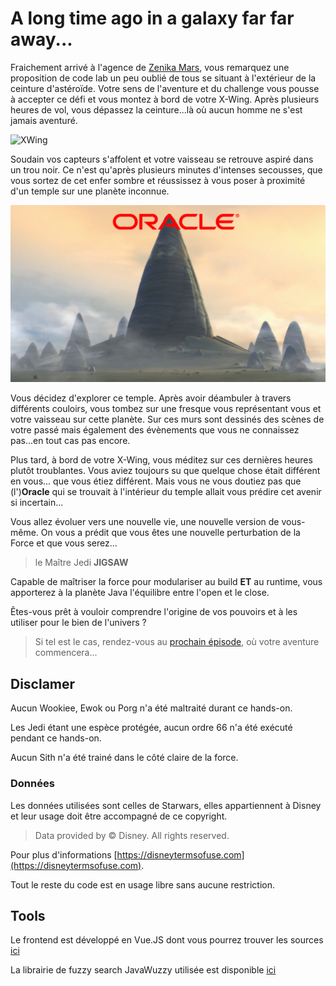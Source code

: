 # A long time ago in a galaxy far far away...

Fraichement arrivé à l'agence de [Zenika Mars](https://mars.zenika.com), vous remarquez une proposition de code lab un peu oublié de tous se situant à l'extérieur de la ceinture d'astéroïde. Votre sens de l'aventure et du challenge vous pousse à accepter ce défi et vous montez à bord de votre X-Wing. Après plusieurs heures de vol, vous dépassez la ceinture...là où aucun homme ne s'est jamais aventuré.

![XWing](./images/xwing.png)

Soudain vos capteurs s'affolent et votre vaisseau se retrouve aspiré dans un trou noir. Ce n'est qu'après plusieurs minutes d'intenses secousses, que vous sortez de cet enfer sombre et réussissez à vous poser à proximité d'un temple sur une planète inconnue. 

![Oracle Temple](./images/jedi_temple.png)

Vous décidez d'explorer ce temple. Après avoir déambuler à travers différents couloirs, vous tombez sur une fresque vous représentant vous et votre vaisseau sur cette planète. Sur ces murs sont dessinés des scènes de votre passé mais également des évènements que vous ne connaissez pas...en tout cas pas encore.

Plus tard, à bord de votre X-Wing, vous méditez sur ces dernières heures plutôt troublantes. Vous aviez toujours su que quelque chose était différent en vous... que vous étiez différent. Mais vous ne vous doutiez pas que (l')**Oracle** qui se trouvait à l'intérieur du temple allait vous prédire cet avenir si incertain...

Vous allez évoluer vers une nouvelle vie, une nouvelle version de vous-même. On vous a prédit que vous êtes une nouvelle perturbation de la Force et que vous serez...

> le Maître Jedi **JIGSAW**

Capable de maîtriser la force pour modulariser au build **ET** au runtime, vous apporterez à la planète Java l'équilibre entre l'open et le close.

Êtes-vous prêt à vouloir comprendre l'origine de vos pouvoirs et à les utiliser pour le bien de l'univers ?

> Si tel est le cas, rendez-vous au [prochain épisode](./EPISODE_1.md), où votre aventure commencera...

## Disclamer

Aucun Wookiee, Ewok ou Porg n'a été maltraité durant ce hands-on.

Les Jedi étant une espèce protégée, aucun ordre 66 n'a été exécuté pendant ce hands-on.

Aucun Sith n'a été trainé dans le côté claire de la force.

### Données

Les données utilisées sont celles de Starwars, elles appartiennent à Disney et leur usage doit être accompagné de ce copyright.

> Data provided by © Disney. All rights reserved.

Pour plus d'informations [https://disneytermsofuse.com](https://disneytermsofuse.com).

Tout le reste du code est en usage libre sans aucune restriction.

## Tools

Le frontend est développé en Vue.JS dont vous pourrez trouver les sources [ici](https://github.com/mathieumure/devfest-nantes-jigsaw-webapp)

La librairie de fuzzy search JavaWuzzy utilisée est disponible [ici](https://github.com/xdrop/fuzzywuzzy)
